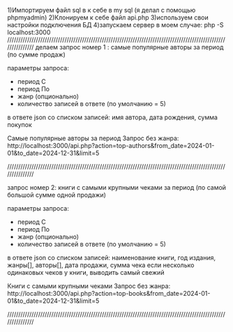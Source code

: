 1)Импортируем файл sql в к себе в my sql (я делал с помощью phpmyadmin)
2)Клонируем к себе файл api.php
3)используем свои настройки подключения БД
4)запускаем сервер в моем случае: php -S localhost:3000
///////////////////////////////////////////////////////////////////////////////////////////////////////////////
делаем запрос номер 1 : самые популярные авторы за период (по сумме продаж)

параметры запроса:
- период С
- период По
- жанр (опционально)
- количество записей в ответе (по умолчанию = 5)

в ответе json со списком записей: имя автора, дата рождения, сумма покупок

 Самые популярные авторы за период
Запрос без жанра:
http://localhost:3000/api.php?action=top-authors&from_date=2024-01-01&to_date=2024-12-31&limit=5



///////////////////////////////////////////////////////////////////////////////////////////////////////////////

запрос номер 2: книги с самыми крупными чеками за период (по самой большой сумме одной продажи)

параметры запроса:
- период С
- период По
- жанр (опционально)
- количество записей в ответе (по умолчанию = 5)

в ответе json со списком записей: наименование книги, год издания, жанры[], авторы[], дата продажи, сумма чека
если несколько одинаковых чеков у книги, выводить самый свежий

 Книги с самыми крупными чеками
Запрос без жанра:
http://localhost:3000/api.php?action=top-books&from_date=2024-01-01&to_date=2024-12-31&limit=5


///////////////////////////////////////////////////////////////////////////////////////////////////////////////
